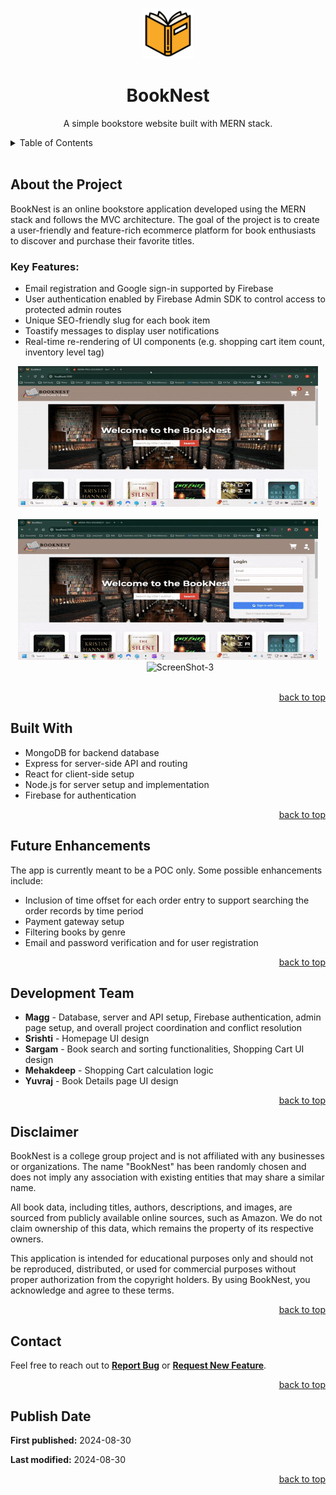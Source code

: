 <a id="readme-top"></a>

<!-- PROJECT LOGO -->
<br />
<div align="center">
  <a href="https://github.com/magg-ting/booknest">
    <img src="assets/logo.png" alt="Logo" width="80" height="80">
  </a>

  <h1 align="center">BookNest</h1>
  <p align="center">
    A simple bookstore website built with MERN stack.
    <br />
  </p>
</div>

<!-- TABLE OF CONTENTS -->
<details>
  <summary>Table of Contents</summary>
  <ol>
    <li><a href="#about-the-project">About the Project</a></li>
    <li><a href="#built-with">Built With</a></li>
    <li><a href="#future-enhancements">Future Enhancements</a></li>
    <li><a href="#developers">Development Team</a></li>
    <li><a href="#disclaimer">Disclaimer</a></li>
    <li><a href="#contact">Contact</a></li>
    <li><a href="#publish-date">Publish Date</a></li>
  </ol>
</details>
<br/>

<!-- ABOUT THE PROJECT -->
<div id="about-the-project">
  <h2>About the Project</h2>
  <p>BookNest is an online bookstore application developed using the MERN stack and follows the MVC architecture.  The  goal  of  the  project  is  to  create  a  user-friendly  and  feature-rich  ecommerce  platform for book enthusiasts to discover and purchase their favorite titles.</p>
  <h3>Key Features:</h3>
  <ul>
    <li>Email registration and Google sign-in supported by Firebase</li>
    <li>User authentication enabled by Firebase Admin SDK to control access to protected admin routes</li>
    <li>Unique SEO-friendly slug for each book item</li>
    <li>Toastify messages to display user notifications</li>
    <li>Real-time re-rendering of UI components (e.g. shopping cart item count, inventory level tag)</li>
  </ul>
  <div align="center">
    <img src="assets/feature-1.gif" alt="ScreenShot-1" width="480" height="225">
    <span>&ensp;&ensp;&ensp;&ensp;&ensp;</span>
    <img src="assets/feature-2.gif" alt="ScreenShot-2" width="480" height="225">
    <span>&ensp;&ensp;&ensp;&ensp;&ensp;</span>
    <img src="assets/feature-3.gif" alt="ScreenShot-3" width="480" height="225">
  </div>
  <br/>
  <p align="right"><a href="#readme-top">back to top</a></p>
</div>

<!-- BUILT WITH -->
<div id="built-with">
  <h2>Built With</h2>
  <ul>
    <li>MongoDB for backend database</li>
    <li>Express for server-side API and routing</li>
    <li>React for client-side setup</li>
    <li>Node.js for server setup and implementation</li>
    <li>Firebase for authentication</li>
  </ul>
  <p align="right"><a href="#readme-top">back to top</a></p>
</div>

<!-- FUTURE ENHANCEMENTS -->
<div id="future-enhancements">
<h2>Future Enhancements</h2>
<p>The app is currently meant to be a POC only. Some possible enhancements include:</p>
<ul>
  <li>Inclusion of time offset for each order entry to support searching the order records by time period</li>
  <li>Payment gateway setup</li>
  <li>Filtering books by genre</li>
  <li>Email and password verification and for user registration</li>
</ul>
<p align="right"><a href="#readme-top">back to top</a></p>
</div>

<!-- DEVELOPMENT TEAM -->
<div id="developers">
  <h2>Development Team</h2>
  <ul>
    <li><strong>Magg</strong> - Database, server and API setup, Firebase authentication, admin page setup, and overall project coordination and conflict resolution</li>
    <li><strong>Srishti</strong> - Homepage UI design</li>
    <li><strong>Sargam</strong> - Book search and sorting functionalities, Shopping Cart UI design</li>
    <li><strong>Mehakdeep</strong> - Shopping Cart calculation logic</li>
    <li><strong>Yuvraj</strong> - Book Details page UI design</li>
  </ul>
  <p align="right"><a href="#readme-top">back to top</a></p>
</div>

<!-- DISCLAIMER -->
<div id="disclaimer">
  <h2>Disclaimer</h2>
  <p>
    BookNest is a college group project and is not affiliated with any businesses or organizations. The name "BookNest" has been randomly chosen and does not imply any association with existing entities that may share a similar name.
  </p>
  <p>
    All book data, including titles, authors, descriptions, and images, are sourced from publicly available online sources, such as Amazon. We do not claim ownership of this data, which remains the property of its respective owners.
  </p>
  <p>
    This application is intended for educational purposes only and should not be reproduced, distributed, or used for commercial purposes without proper authorization from the copyright holders. By using BookNest, you acknowledge and agree to these terms.
  </p>
  <p align="right"><a href="#readme-top">back to top</a></p>
</div>

<!-- CONTACT -->
<div id="contact">
  <h2>Contact</h2>
  <p>
    Feel free to reach out to <strong><a href="https://github.com/magg-ting/booknest/issues/new?labels=bug&template=bug-report---.md">Report Bug</a></strong> 
    or <strong><a href="https://github.com/magg-ting/booknest/issues/new?labels=enhancement&template=feature-request---.md">Request New Feature</a></strong>.
  </p>
  <p align="right"><a href="#readme-top">back to top</a></p>
</div>

<!-- PUBLISH DATE -->
<div id="publish-date">
  <h2>Publish Date</h2>
  <p><strong>First published:</strong> 2024-08-30</p>
  <p><strong>Last modified:</strong> 2024-08-30</p>   
  <p align="right"><a href="#readme-top">back to top</a></p>
</div>
